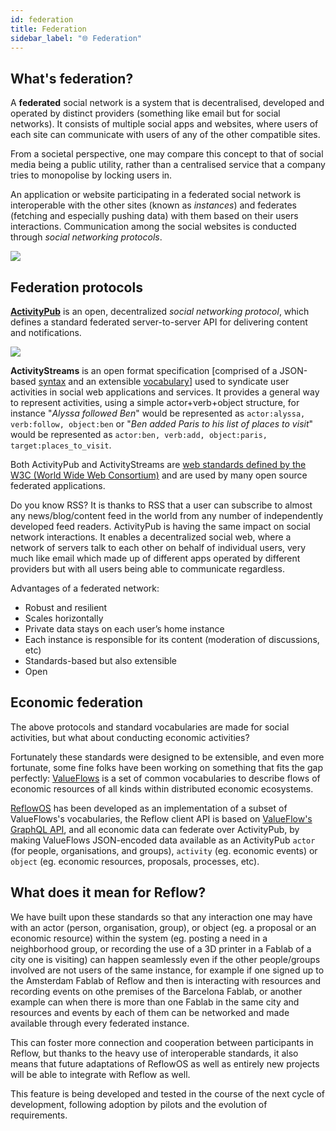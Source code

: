 ```yaml
---
id: federation
title: Federation
sidebar_label: "🌐 Federation"
---
```


## What's federation?

A **federated** social network is a system that is decentralised, developed and operated by distinct providers (something like email but for social networks). It consists of multiple social apps and websites, where users of each site can communicate with users of any of the other compatible sites. 

From a societal perspective, one may compare this concept to that of social media being a public utility, rather than a centralised service that a company tries to monopolise by locking users in. 

An application or website participating in a federated social network is interoperable with the other sites (known as *instances*) and federates (fetching and especially pushing data) with them based on their users interactions. Communication among the social websites is conducted through *social networking protocols*. 

  <img src='../img/decentralised.jpg'/>


## Federation protocols

**[ActivityPub](https://www.w3.org/TR/activitypub/)** is an open, decentralized *social networking protocol*, which defines a standard federated server-to-server API for delivering content and notifications.

  <img src='http://activitypub.rocks/static/images/ActivityPub-tutorial-image.png'/>

**ActivityStreams** is an open format specification [comprised of a JSON-based [syntax](https://www.w3.org/TR/activitystreams-core/) and an extensible [vocabulary](https://www.w3.org/TR/activitystreams-core/)] used to syndicate user activities in social web applications and services. It provides a general way to represent activities, using a simple actor+verb+object structure, for instance "*Alyssa followed Ben*" would be represented as `actor:alyssa, verb:follow, object:ben` or "*Ben added Paris to his list of places to visit*" would be represented as `actor:ben, verb:add, object:paris, target:places_to_visit`.

Both ActivityPub and ActivityStreams are [web standards defined by the W3C (World Wide Web Consortium)](https://www.w3.org/standards/about.html) and are used by many open source federated applications.

Do you know RSS? It is thanks to RSS that a user can subscribe to almost any news/blog/content feed in the world from any number of independently developed feed readers. ActivityPub is having the same impact on social network interactions. It enables a decentralized social web, where a network of servers talk to each other on behalf of individual users, very much like email which made up of different apps operated by different providers but with all users being able to communicate regardless. 

Advantages of a federated network:

- Robust and resilient
- Scales horizontally
- Private data stays on each user’s home instance
- Each instance is responsible for its content (moderation of discussions, etc)
- Standards-based but also extensible
- Open

## Economic federation

The above protocols and standard vocabularies are made for social activities, but what about conducting economic activities?

Fortunately these standards were designed to be extensible, and even more fortunate, some fine folks have been working on something that fits the gap perfectly: [ValueFlows](https://valueflo.ws/) is a set of common vocabularies to describe flows of economic resources of all kinds within distributed economic ecosystems.

[ReflowOS](./ReflowOS-server) has been developed as an implementation of a subset of ValueFlows's vocabularies, the Reflow client API is based on [ValueFlow's GraphQL API](https://lab.allmende.io/valueflows/vf-schemas/vf-graphql#vf-graphql), and all economic data can federate over ActivityPub, by making ValueFlows JSON-encoded data available as an ActivityPub `actor` (for people, organisations, and groups), `activity` (eg. economic events) or `object` (eg. economic resources, proposals, processes, etc).

## What does it mean for Reflow?

We have built upon these standards so that any interaction one may have with an actor (person, organisation, group), or object (eg. a proposal or an economic resource) within the system (eg. posting a need in a neighborhood group, or recording the use of a 3D printer in a Fablab of a city one is visiting) can happen seamlessly even if the other people/groups involved are not users of the same instance, for example if one signed up to the Amsterdam Fablab of Reflow and then is interacting with resources and recording events on othe premises of the Barcelona Fablab, or another example can when there is more than one Fablab in the same city and resources and events by each of them can be networked and made available through every federated instance.

This can foster more connection and cooperation between participants in Reflow, but thanks to the heavy use of interoperable standards, it also means that future adaptations of ReflowOS as well as entirely new projects will be able to integrate with Reflow as well.

This feature is being developed and tested in the course of the next cycle of development, following adoption by pilots and the evolution of requirements.
